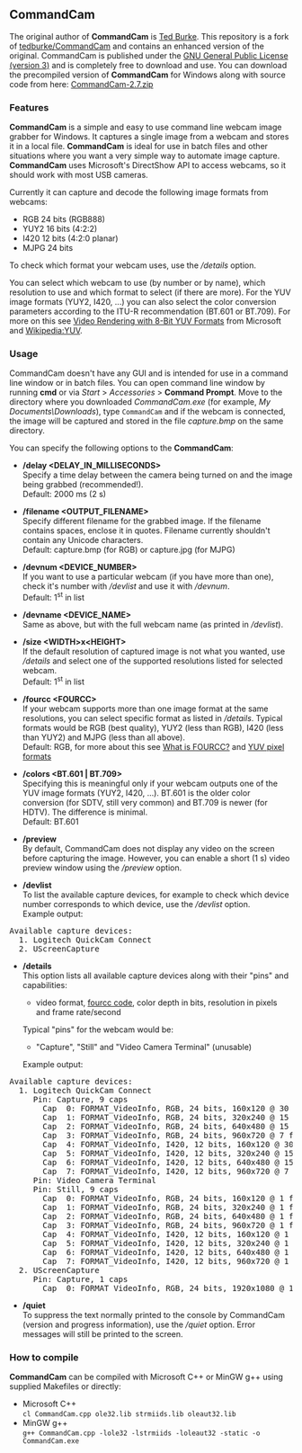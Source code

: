 ## CommandCam

The original author of **CommandCam** is [Ted Burke]. This repository is a
fork of [tedburke/CommandCam] and contains an enhanced version of the original.
CommandCam is published under the [GNU General Public License (version 3)]
and is completely free to download and use. You can download the precompiled
version of **CommandCam** for Windows along with source code from here:
[CommandCam-2.7.zip]

### Features

**CommandCam** is a simple and easy to use command line webcam image grabber
for Windows. It captures a single image from a webcam and stores it in a local
file. **CommandCam** is ideal for use in batch files and other situations
where you want a very simple way to automate image capture. **CommandCam**
uses Microsoft's DirectShow API to access webcams, so it should work with most
USB cameras.

Currently it can capture and decode the following image formats from webcams:  
- RGB 24 bits (RGB888)
- YUY2 16 bits (4:2:2)
- I420 12 bits (4:2:0 planar)
- MJPG 24 bits

To check which format your webcam uses, use the */details* option.

You can select which webcam to use (by number or by name), which resolution to
use and which format to select (if there are more). For the YUV image formats
(YUY2, I420, ...) you can also select the color conversion parameters according
to the ITU-R recommendation (BT.601 or BT.709). For more on this see
[Video Rendering with 8-Bit YUV Formats] from Microsoft and [Wikipedia:YUV].

### Usage

CommandCam doesn't have any GUI and is intended for use in a command line
window or in batch files. You can open command line window by running **cmd**
or via *Start* &gt; *Accessories* &gt; **Command Prompt**. Move to the directory
where you downloaded *CommandCam.exe* (for example, *My Documents\Downloads*),
type ```CommandCam``` and if the webcam is connected, the image will be captured
and stored in the file *capture.bmp* on the same directory.

You can specify the following options to the **CommandCam**:  
- **/delay &lt;DELAY_IN_MILLISECONDS&gt;**  
  Specify a time delay between the camera being turned on and the image being 
  grabbed (recommended!).  
  Default: 2000 ms (2 s)

- **/filename &lt;OUTPUT_FILENAME&gt;**  
  Specify different filename for the grabbed image. If the filename contains
  spaces, enclose it in quotes. Filename currently shouldn't contain any
  Unicode characters.  
  Default: capture.bmp (for RGB) or capture.jpg (for MJPG)

- **/devnum &lt;DEVICE_NUMBER&gt;**  
  If you want to use a particular webcam (if you have more than one), check
  it's number with */devlist* and use it with */devnum*.  
  Default: 1<sup>st</sup> in list

- **/devname &lt;DEVICE_NAME&gt;**  
  Same as above, but with the full webcam name (as printed in */devlist*).

- **/size &lt;WIDTH&gt;x&lt;HEIGHT&gt;**  
  If the default resolution of captured image is not what you wanted, use
  */details* and select one of the supported resolutions listed for selected
  webcam.  
  Default: 1<sup>st</sup> in list

- **/fourcc &lt;FOURCC&gt;**  
  If your webcam supports more than one image format at the same resolutions,
  you can select specific format as listed in */details*. Typical formats would
  be RGB (best quality), YUY2 (less than RGB), I420 (less than YUY2) and MJPG
  (less than all above).  
  Default: RGB, for more about this see [What is FOURCC?] and [YUV pixel formats]

- **/colors &lt;BT.601 | BT.709&gt;**  
  Specifying this is meaningful only if your webcam outputs one of the YUV
  image formats (YUY2, I420, ...). BT.601 is the older color conversion (for
  SDTV, still very common) and BT.709 is newer (for HDTV). The difference is
  minimal.  
  Default: BT.601

- **/preview**  
  By default, CommandCam does not display any video on the screen before
  capturing the image. However, you can enable a short (1 s) video preview
  window using the */preview* option.

- **/devlist**  
  To list the available capture devices, for example to check which device
  number corresponds to which device, use the */devlist* option.  
  Example output:  
<pre>
Available capture devices:
&nbsp;&nbsp;&#x31;. Logitech QuickCam Connect
&nbsp;&nbsp;&#x32;. UScreenCapture
</pre>

- **/details**  
  This option lists all available capture devices along with their "pins" and
  capabilities:  
  - video format, [fourcc code], color depth in bits, resolution in
    pixels and frame rate/second

  Typical "pins" for the webcam would be:  
  - "Capture", "Still" and "Video Camera Terminal" (unusable)  

  Example output:  
<pre>
Available capture devices:
&nbsp;&nbsp;&#x31;. Logitech QuickCam Connect
&nbsp;&nbsp;   Pin: Capture, 9 caps
&nbsp;&nbsp;     Cap  0: FORMAT_VideoInfo, RGB, 24 bits, 160x120 @ 30 fps
&nbsp;&nbsp;     Cap  1: FORMAT_VideoInfo, RGB, 24 bits, 320x240 @ 15 fps
&nbsp;&nbsp;     Cap  2: FORMAT_VideoInfo, RGB, 24 bits, 640x480 @ 15 fps
&nbsp;&nbsp;     Cap  3: FORMAT_VideoInfo, RGB, 24 bits, 960x720 @ 7 fps
&nbsp;&nbsp;     Cap  4: FORMAT_VideoInfo, I420, 12 bits, 160x120 @ 30 fps
&nbsp;&nbsp;     Cap  5: FORMAT_VideoInfo, I420, 12 bits, 320x240 @ 15 fps
&nbsp;&nbsp;     Cap  6: FORMAT_VideoInfo, I420, 12 bits, 640x480 @ 15 fps
&nbsp;&nbsp;     Cap  7: FORMAT_VideoInfo, I420, 12 bits, 960x720 @ 7 fps
&nbsp;&nbsp;   Pin: Video Camera Terminal
&nbsp;&nbsp;   Pin: Still, 9 caps
&nbsp;&nbsp;     Cap  0: FORMAT_VideoInfo, RGB, 24 bits, 160x120 @ 1 fps
&nbsp;&nbsp;     Cap  1: FORMAT_VideoInfo, RGB, 24 bits, 320x240 @ 1 fps
&nbsp;&nbsp;     Cap  2: FORMAT_VideoInfo, RGB, 24 bits, 640x480 @ 1 fps
&nbsp;&nbsp;     Cap  3: FORMAT_VideoInfo, RGB, 24 bits, 960x720 @ 1 fps
&nbsp;&nbsp;     Cap  4: FORMAT_VideoInfo, I420, 12 bits, 160x120 @ 1 fps
&nbsp;&nbsp;     Cap  5: FORMAT_VideoInfo, I420, 12 bits, 320x240 @ 1 fps
&nbsp;&nbsp;     Cap  6: FORMAT_VideoInfo, I420, 12 bits, 640x480 @ 1 fps
&nbsp;&nbsp;     Cap  7: FORMAT_VideoInfo, I420, 12 bits, 960x720 @ 1 fps
&nbsp;&nbsp;&#x32;. UScreenCapture
&nbsp;&nbsp;   Pin: Capture, 1 caps
&nbsp;&nbsp;     Cap  0: FORMAT_VideoInfo, RGB, 24 bits, 1920x1080 @ 15 fps
</pre>

- **/quiet**  
  To suppress the text normally printed to the console by CommandCam
  (version and progress information), use the */quiet* option. Error
  messages will still be printed to the screen.

### How to compile

**CommandCam** can be compiled with Microsoft C++ or MinGW g++ using supplied
Makefiles or directly:

- Microsoft C++  
  ```cl CommandCam.cpp ole32.lib strmiids.lib oleaut32.lib```
- MinGW g++  
  ```g++ CommandCam.cpp -lole32 -lstrmiids -loleaut32 -static -o CommandCam.exe```

[Ted Burke]: https://batchloaf.wordpress.com/commandcam/
[tedburke/CommandCam]: https://github.com/tedburke/CommandCam
[GNU General Public License (version 3)]: https://www.gnu.org/licenses/gpl.txt
[Video Rendering with 8-Bit YUV Formats]: https://msdn.microsoft.com/en-us/library/aa904813(VS.80).aspx
[Wikipedia:YUV]: https://en.wikipedia.org/wiki/YUV
[What is FOURCC?]: http://www.fourcc.org/fourcc.php
[YUV pixel formats]: https://www.fourcc.org/yuv.php
[fourcc code]: http://www.fourcc.org/fourcc.php
[CommandCam-2.7.zip]: https://app.box.com/s/gbeqxo1hpe3hm5jmv7l96oxje3vd0zbv
